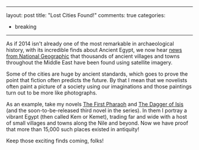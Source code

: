 

---
layout: post
title: 	"Lost Cities Found!"
comments: true
categories:
- breaking
---

As if 2014 isn't already one of the most remarkable in archaeological history, with its incredible finds about Ancient Egypt, we now hear [news from National Geographic](http://news.nationalgeographic.com/news/2014/04/140425-corona-spy-satellite-archaeology-science/?utm_source=NatGeocom&utm_medium=Email&utm_content=pom_20140511&utm_campaign=Content) that thousands of ancient villages and towns throughout the Middle East have been found using satellite imagery.

<!--more-->

Some of the cities are huge by ancient standards, which goes to prove the point that fiction often predicts the future. By that I mean that we novelists often paint a picture of a society using our imaginations and those paintings turn out to be more like photographs. 

As an example, take my novels [The First Pharaoh](http://www.amazon.com/Lester-Picker/e/B009E6U9R0/ref=sr_tc_2_0?qid=1357444582&sr=1-2-ent) and [The Dagger of Isis](http://www.amazon.com/Lester-Picker/e/B009E6U9R0/ref=sr_tc_2_0?qid=1357444582&sr=1-2-ent) (and the soon-to-be-released third novel in the series). In them I portray a vibrant Egypt (then called Kem or Kemet), trading far and wide with a host of small villages and towns along the Nile and beyond. Now we have proof that more than 15,000 such places existed in antiquity! 

Keep those exciting finds coming, folks!








